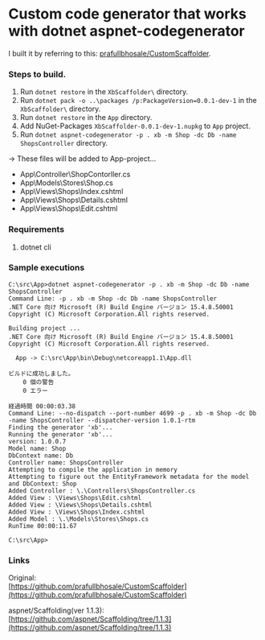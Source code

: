 Custom code generator that works with dotnet aspnet-codegenerator
===

I built it by referring to this: [prafullbhosale/CustomScaffolder](https://github.com/prafullbhosale/CustomScaffolder).


### Steps to build. 
1. Run `dotnet restore` in the `XbScaffolder\` directory.
2. Run `dotnet pack -o ..\packages /p:PackageVersion=0.0.1-dev-1` in the `XbScaffolder\` directory.
3. Run `dotnet restore` in the `App` directory.
4. Add NuGet-Packages `XbScaffolder-0.0.1-dev-1.nupkg` to `App` project.
5. Run `dotnet aspnet-codegenerator -p . xb -m Shop -dc Db -name ShopsController` directory.
  
  
-> These files will be added to App-project...  

* App\Controller\ShopContorller.cs
* App\Models\Stores\Shop.cs
* App\Views\Shops\Index.cshtml
* App\Views\Shops\Details.cshtml
* App\Views\Shops\Edit.cshtml

### Requirements
1. dotnet cli

### Sample executions


```
C:\src\App>dotnet aspnet-codegenerator -p . xb -m Shop -dc Db -name ShopsController
Command Line: -p . xb -m Shop -dc Db -name ShopsController
.NET Core 向け Microsoft (R) Build Engine バージョン 15.4.8.50001
Copyright (C) Microsoft Corporation.All rights reserved.

Building project ...
.NET Core 向け Microsoft (R) Build Engine バージョン 15.4.8.50001
Copyright (C) Microsoft Corporation.All rights reserved.

  App -> C:\src\App\bin\Debug\netcoreapp1.1\App.dll

ビルドに成功しました。
    0 個の警告
    0 エラー

経過時間 00:00:03.38
Command Line: --no-dispatch --port-number 4699 -p . xb -m Shop -dc Db -name ShopsController --dispatcher-version 1.0.1-rtm
Finding the generator 'xb'...
Running the generator 'xb'...
version: 1.0.0.7
Model name: Shop
DbContext name: Db
Controller name: ShopsController
Attempting to compile the application in memory
Attempting to figure out the EntityFramework metadata for the model and DbContext: Shop
Added Controller : \.\Controllers\ShopsController.cs
Added View : \Views\Shops\Edit.cshtml
Added View : \Views\Shops\Details.cshtml
Added View : \Views\Shops\Index.cshtml
Added Model : \.\Models\Stores\Shops.cs
RunTime 00:00:11.67

C:\src\App>
```

### Links
Original:  
[https://github.com/prafullbhosale/CustomScaffolder](https://github.com/prafullbhosale/CustomScaffolder)  

aspnet/Scaffolding(ver 1.1.3):  
[https://github.com/aspnet/Scaffolding/tree/1.1.3](https://github.com/aspnet/Scaffolding/tree/1.1.3)
